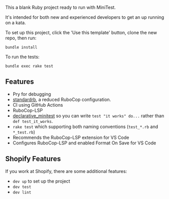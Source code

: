 This a blank Ruby project ready to run with MiniTest.

It's intended for both new and experienced developers to get an up running on a kata.

To set up this project, click the 'Use this template' button, clone the new repo, then run:

```
bundle install
```

To run the tests:

```
bundle exec rake test
```

## Features

- Pry for debugging
- [standardrb](https://github.com/testdouble/standard), a reduced RuboCop configuration.
- CI using GitHub Actions
- RuboCop-LSP
- [declarative_minitest](https://github.com/peterzhu2118/declarative_minitest) so you can write `test "it works" do...` rather than `def test_it_works`.
- `rake test` which supporting both naming conventions (`test_*.rb` and `*_test.rb`)
- Recommends the RuboCop-LSP extension for VS Code
- Configures RuboCop-LSP and enabled Format On Save for VS Code

## Shopify Features

If you work at Shopify, there are some additional features:

- `dev up` to set up the project
- `dev test`
- `dev lint`
